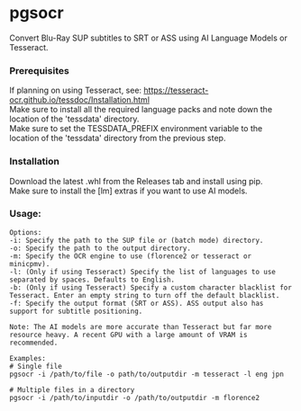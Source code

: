# pgsocr
Convert Blu-Ray SUP subtitles to SRT or ASS using AI Language Models or Tesseract.

### Prerequisites

If planning on using Tesseract, see: https://tesseract-ocr.github.io/tessdoc/Installation.html \
Make sure to install all the required language packs and note down the location of the 'tessdata' directory. \
Make sure to set the TESSDATA_PREFIX environment variable to the location of the 'tessdata' directory from the previous step.

### Installation

Download the latest .whl from the Releases tab and install using pip. \
Make sure to install the [lm] extras if you want to use AI models.

### Usage:

    Options:
    -i: Specify the path to the SUP file or (batch mode) directory.
    -o: Specify the path to the output directory.
    -m: Specify the OCR engine to use (florence2 or tesseract or minicpmv).
    -l: (Only if using Tesseract) Specify the list of languages to use separated by spaces. Defaults to English.
    -b: (Only if using Tesseract) Specify a custom character blacklist for Tesseract. Enter an empty string to turn off the default blacklist.
    -f: Specify the output format (SRT or ASS). ASS output also has support for subtitle positioning.

    Note: The AI models are more accurate than Tesseract but far more resource heavy. A recent GPU with a large amount of VRAM is recommended.

    Examples:
    # Single file
    pgsocr -i /path/to/file -o path/to/outputdir -m tesseract -l eng jpn

    # Multiple files in a directory
    pgsocr -i /path/to/inputdir -o /path/to/outputdir -m florence2
